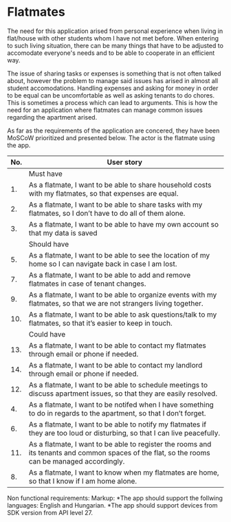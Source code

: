 # Flatmates

The need for this application arised from personal experience when living in flat/house with other students whom I have not met before. When entering to such living situation, there can be many things that have to be adjusted to accomodate everyone's needs and to be able to cooperate in an efficient way.

The issue of sharing tasks or expenses is something that is not often talked about, however the problem to manage said issues has arised in almost all student accomodations. Handling expenses and asking for money in order to be equal can be uncomfortable as well as asking tenants to do chores. This is sometimes a process which can lead to arguments. This is how the need for an application where flatmates can manage common issues regarding the apartment arised.

As far as the requirements of the application are concered, they have been MoSCoW prioritized and presented below. The actor is the flatmate using the app.

|          No.          |                              User story                              |
|-----------------------|----------------------------------------------------------------------|
||Must have|
|1.|As a flatmate, I want to be able to share household costs with my flatmates, so that expenses are equal.|
|2.|As a flatmate, I want to be able to share tasks with my flatmates, so I don’t have to do all of them alone.|
|3.|As a flatmate, I want to be able to have my own account so that my data is saved|
||Should have|
|5.|As a flatmate, I want to be able to see the location of my home so I can navigate back in case I am lost.|
|7.|As a flatmate, I want to be able to add and remove flatmates in case of tenant changes.|
|9.|As a flatmate, I want to be able to organize events with my flatmates, so that we are not strangers living together.|
|10.|As a flatmate, I want to be able to ask questions/talk to my flatmates, so that it’s easier to keep in touch.|
||Could have|
|13.|As a flatmate, I want to be able to contact my flatmates through email or phone if needed.|
|14.|As a flatmate, I want to be able to contact my landlord through email or phone if needed.|
|12.|As a flatmate, I want to be able to schedule meetings to discuss apartment issues, so that they are easily resolved.|
|4.|As a flatmate, I want to be notifed when I have something to do in regards to the apartment, so that I don’t forget.|
|6.|As a flatmate, I want to be able to notify my flatmates if they are too loud or disturbing, so that I can live peacefully.|
|11.|As a flatmate, I want to be able to register the rooms and its tenants and common spaces of the flat, so the rooms can be managed accordingly.|
|8.|As a flatmate, I want to know when my flatmates are home, so that I know if I am home alone.|

Non functional requirements:
Markup: *The app should support the follwing languages: English and Hungarian.
*The app should support devices from SDK version from API level 27.

